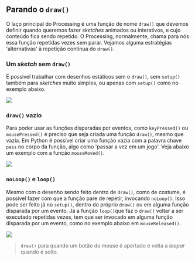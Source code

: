 ## Parando o `draw()`

O laço principal do Processing é uma função de nome `draw()` que devemos definir quando queremos fazer *sketches*  animados ou interativos, e cujo conteúdo fica sendo repetido. O Processing, normalmente, chama para nós essa função repetidas vezes sem parar. Vejamos alguma estratégias 'alternativas' à repetição continua do `draw()`.

### Um *sketch* sem `draw()`

É possivel trabalhar  com desenhos estáticos sem o `draw()`,  sem `setup()` também para *sketches* muito simples, ou apenas com `setup()` como no exemplo abaixo.

![](/assets/no_loop_setup_only.png)

### `draw()` vazio

Para poder usar as funções disparadas por eventos, como `keyPressed()` ou `mousePressed()` é preciso que seja criada uma função `draw()`, mesmo que vazia.  Em Python é possível criar uma função vazia com a palavra chave `pass` no corpo da função, algo como 'passar a vez em um jogo'. Veja abaixo um exemplo com a função `mouseMoved()`.

![](/assets/no_loop_draw_pass.gif)

### `noLoop()` e `loop()`

Mesmo com o desenho sendo feito dentro de `draw()`, como de costume, é possível fazer com que a função pare de repetir, invocando `noLoop()`.  Isso pode ser feito já no `setup()`, dentro do próprio `draw()` ou em alguma função disparada por um evento. Já a função `loop()`que faz o `draw()` voltar  a ser executado repetidas vezes, tem que ser invocado em alguma função disparada por um evento, como no exemplo abaixo em `mouseReleased()`. 

![](/assets/no_loop_loop.gif)

> `draw()` para quando um botão do mouse é apertado e volta a *loopar* quando é solto.

